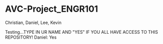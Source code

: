 # AVC-Project_ENGR101
Christian, Daniel, Lee, Kevin

Testing...TYPE IN UR NAME AND "YES" IF YOU ALL HAVE ACCESS TO THIS REPOSITORY!
Daniel: Yes

